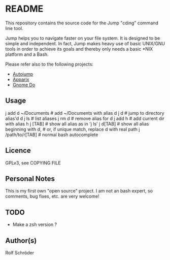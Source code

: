 # README

This repository contains the source code for the Jump "cding" command line tool.

Jump helps you to navigate faster on your file system. It is designed to be simple and independent. In fact, Jump makes heavy use of basic UNIX/GNU tools in order to achieve its goals and thereby only needs a basic *NIX platform and a Bash.

Please refer also to the following projects:
- [Autojump](https://github.com/joelthelion/autojump/wiki)
- [Apparix](http://www.micans.org/apparix/)
- [Gnome Do](http://do.davebsd.com/)

## Usage

j add d ~/Documents	# add ~/Documents with alias d
j d					# jump to directory alias'd d
j ls				# list aliases
j rm d				# remove alias for d
j add h				# add current dir with alias h
j [TAB]				# show all alias as in 'j ls'
j d[TAB]			# show all alias beginning with d,
  					# or, if unique match, replace d with real path
j /path/to/r[TAB]	# normal bash autocomplete

## Licence

GPLv3, see COPYING FILE

## Personal Notes
This is my first own "open source" project. I am not an bash expert, so comments, bug fixes, etc. are very welcome!

## TODO
- Make a zsh version ?

## Author(s)
Rolf Schröder

